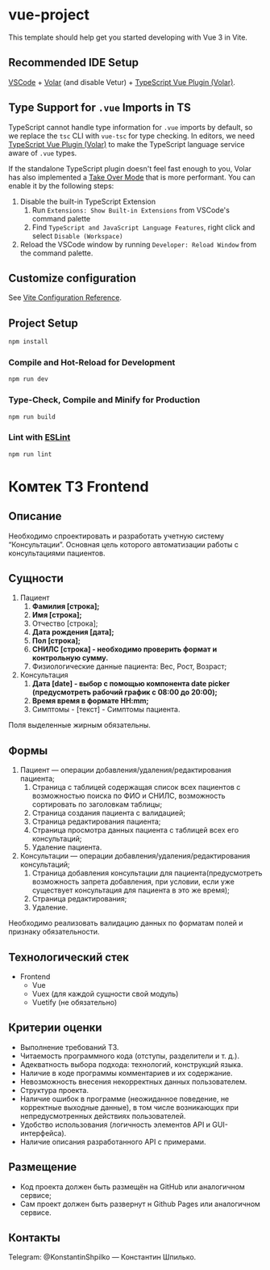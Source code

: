 # vue-project

This template should help get you started developing with Vue 3 in Vite.

## Recommended IDE Setup

[VSCode](https://code.visualstudio.com/) + [Volar](https://marketplace.visualstudio.com/items?itemName=johnsoncodehk.volar) (and disable Vetur) + [TypeScript Vue Plugin (Volar)](https://marketplace.visualstudio.com/items?itemName=johnsoncodehk.vscode-typescript-vue-plugin).

## Type Support for `.vue` Imports in TS

TypeScript cannot handle type information for `.vue` imports by default, so we replace the `tsc` CLI with `vue-tsc` for type checking. In editors, we need [TypeScript Vue Plugin (Volar)](https://marketplace.visualstudio.com/items?itemName=johnsoncodehk.vscode-typescript-vue-plugin) to make the TypeScript language service aware of `.vue` types.

If the standalone TypeScript plugin doesn't feel fast enough to you, Volar has also implemented a [Take Over Mode](https://github.com/johnsoncodehk/volar/discussions/471#discussioncomment-1361669) that is more performant. You can enable it by the following steps:

1. Disable the built-in TypeScript Extension
   1. Run `Extensions: Show Built-in Extensions` from VSCode's command palette
   2. Find `TypeScript and JavaScript Language Features`, right click and select `Disable (Workspace)`
2. Reload the VSCode window by running `Developer: Reload Window` from the command palette.

## Customize configuration

See [Vite Configuration Reference](https://vitejs.dev/config/).

## Project Setup

```sh
npm install
```

### Compile and Hot-Reload for Development

```sh
npm run dev
```

### Type-Check, Compile and Minify for Production

```sh
npm run build
```

### Lint with [ESLint](https://eslint.org/)

```sh
npm run lint
```

# Комтек ТЗ Frontend

## Описание

Необходимо спроектировать и разработать учетную систему “Консультации”. Основная цель которого автоматизации работы с консультациями пациентов.

## Сущности

1. Пациент
   1. **Фамилия [строка];**
   2. **Имя [строка];**
   3. Отчество [строка];
   4. **Дата рождения [дата];**
   5. **Пол [строка];**
   6. **СНИЛС [строка] - необходимо проверить формат и контрольную сумму.**
   7. Физиологические данные пациента: Вес, Рост, Возраст;
2. Консультация
   1. **Дата [date] - выбор с помощью компонента date picker (предусмотреть рабочий график с 08:00 до 20:00);**
   2. **Время время в формате HH:mm;**
   3. Симптомы - [текст] - Симптомы пациента.

Поля выделенные жирным обязательны.

## Формы

1. Пациент — операции добавления/удаления/редактирования пациента;
   1. Страница с таблицей содержащая список всех пациентов с возможностью поиска по ФИО и СНИЛС, возможность сортировать по заголовкам таблицы;
   2. Страница создания пациента с валидацией;
   3. Страница редактирования пациента;
   4. Страница просмотра данных пациента с таблицей всех его консультаций;
   5. Удаление пациента.
2. Консультации — операции добавления/удаления/редактирования консультаций;
   1. Страница добавления консультации для пациента(предусмотреть возможность запрета добавления, при условии, если уже существует консультация для пациента в это же время);
   2. Страница редактирования;
   3. Удаление.

Необходимо реализовать валидацию данных по форматам полей и признаку обязательности.

## Технологический стек

- Frontend
  - Vue
  - Vuex (для каждой сущности свой модуль)
  - Vuetify (не обязательно)

## Критерии оценки

- Выполнение требований ТЗ.
- Читаемость программного кода (отступы, разделители и т. д.).
- Адекватность выбора подхода: технологий, конструкций языка.
- Наличие в коде программы комментариев и их содержание.
- Невозможность внесения некорректных данных пользователем.
- Структура проекта.
- Наличие ошибок в программе (неожиданное поведение, не корректные выходные данные), в том числе возникающих при непредусмотренных действиях пользователей.
- Удобство использования (логичность элементов API и GUI-интерфейса).
- Наличие описания разработанного API с примерами.

## Размещение

- Код проекта должен быть размещён на GitHub или аналогичном сервисе;
- Сам проект должен быть развернут н Github Pages или аналогичном сервисе.

## Контакты

Telegram: @KonstantinShpilko — Константин Шпилько.
